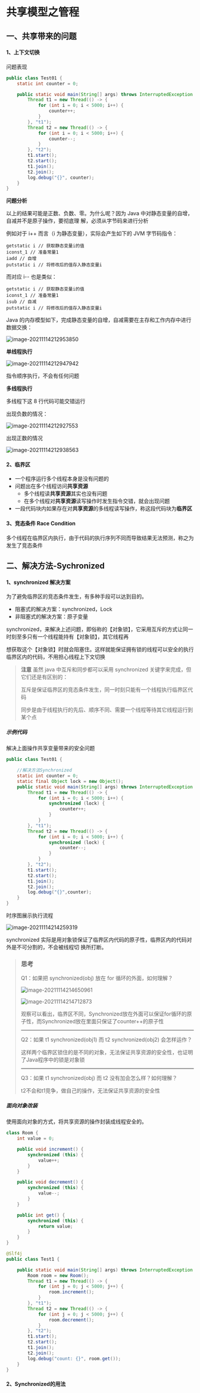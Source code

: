 # 共享模型之管程

## 一、共享带来的问题

#### 1、上下文切换

问题表现

```java
public class Test01 {
    static int counter = 0;

    public static void main(String[] args) throws InterruptedException {
        Thread t1 = new Thread(() -> {
            for (int i = 0; i < 5000; i++) {
                counter++;
            }
        }, "t1");
        Thread t2 = new Thread(() -> {
            for (int i = 0; i < 5000; i++) {
                counter--;
            }
        }, "t2");
        t1.start();
        t2.start();
        t1.join();
        t2.join();
        log.debug("{}", counter);
    }
}
```

**问题分析** 

以上的结果可能是正数、负数、零。为什么呢？因为 Java 中对静态变量的自增，自减并不是原子操作，要彻底理 解，必须从字节码来进行分析 

例如对于 i++ 而言（i 为静态变量），实际会产生如下的 JVM 字节码指令：

```
getstatic i // 获取静态变量i的值
iconst_1 // 准备常量1
iadd // 自增
putstatic i // 将修改后的值存入静态变量i
```

而对应 i-- 也是类似：

```
getstatic i // 获取静态变量i的值
iconst_1 // 准备常量1
isub // 自减
putstatic i // 将修改后的值存入静态变量i
```

 Java 的内存模型如下，完成静态变量的自增，自减需要在主存和工作内存中进行数据交换：

![image-20211114212953850](D:\Typoramd\JUC\JUC-02\JUC共享资源.assets\image-20211114212953850.png)



**单线程执行**

![image-20211114212947942](D:\Typoramd\JUC\JUC-02\JUC共享资源.assets\image-20211114212947942.png)

指令顺序执行，不会有任何问题



**多线程执行**

多线程下这 8 行代码可能交错运行

出现负数的情况：

![image-20211114212927553](D:\Typoramd\JUC\JUC-02\JUC共享资源.assets\image-20211114212927553.png)

出现正数的情况

![image-20211114212938563](D:\Typoramd\JUC\JUC-02\JUC共享资源.assets\image-20211114212938563.png)



#### 2、临界区

* 一个程序运行多个线程本身是没有问题的
* 问题出在多个线程访问**共享资源**
  * 多个线程读**共享资源**其实也没有问题
  * 在多个线程对**共享资源**读写操作时发生指令交错，就会出现问题
* 一段代码块内如果存在对**共享资源**的多线程读写操作，称这段代码块为**临界区**



#### 3、竞态条件 Race Condition

多个线程在临界区内执行，由于代码的执行序列不同而导致结果无法预测，称之为发生了竞态条件



## 二、解决方法-Sychronized

#### 1、synchronized 解决方案

为了避免临界区的竞态条件发生，有多种手段可以达到目的。

* 阻塞式的解决方案：synchronized，Lock
* 非阻塞式的解决方案：原子变量



synchronized，来解决上述问题，即俗称的【对象锁】，它采用互斥的方式让同一时刻至多只有一个线程能持有【对象锁】，其它线程再

想获取这个【对象锁】时就会阻塞住。这样就能保证拥有锁的线程可以安全的执行临界区内的代码，不用担心线程上下文切换

> **注意**
> 虽然 java 中互斥和同步都可以采用 synchronized 关键字来完成，但它们还是有区别的：
>
> 互斥是保证临界区的竞态条件发生，同一时刻只能有一个线程执行临界区代码
>
> 同步是由于线程执行的先后、顺序不同、需要一个线程等待其它线程运行到某个点



##### 示例代码

解决上面操作共享变量带来的安全问题

```java
public class Test01 {

    //解决方法Synchronized
    static int counter = 0;
    static final Object lock = new Object();
    public static void main(String[] args) throws InterruptedException {
        Thread t1 = new Thread(() -> {
            for (int i = 0; i < 5000; i++) {
                synchronized (lock) {
                    counter++;
                }
            }
        }, "t1");
        Thread t2 = new Thread(() -> {
            for (int i = 0; i < 5000; i++) {
                synchronized (lock) {
                    counter--;
                }
            }
        }, "t2");
        t1.start();
        t2.start();
        t1.join();
        t2.join();
        log.debug("{}",counter);
    }
}
```

时序图展示执行流程

![image-20211114214259319](D:\Typoramd\JUC\JUC-02\JUC共享资源.assets\image-20211114214259319.png)

synchronized 实际是用对象锁保证了临界区内代码的原子性，临界区内的代码对外是不可分割的，不会被线程切 换所打断。



>### 思考
>
>Q1：如果把 synchronized(obj) 放在 for 循环的外面，如何理解？
>
>![image-20211114214650961](D:\Typoramd\JUC\JUC-02\JUC共享资源.assets\image-20211114214650961.png)
>
>![image-20211114214712873](D:\Typoramd\JUC\JUC-02\JUC共享资源.assets\image-20211114214712873.png)
>
>观察可以看出，临界区不同，Synchronized放在外面可以保证for循环的原子性，而Synchronized放在里面只保证了counter++的原子性
>
>---
>
>Q2：如果 t1 synchronized(obj1) 而 t2 synchronized(obj2) 会怎样运作？
>
>这样两个临界区锁住的是不同的对象，无法保证共享资源的安全性，也证明了Java程序中的锁是对象锁
>
>---
>
>Q3：如果 t1 synchronized(obj) 而 t2 没有加会怎么样？如何理解？
>
>t2不会和t1竞争，做自己的操作，无法保证共享资源的安全性



##### 面向对象改装

使用面向对象的方式，将共享资源的操作封装成线程安全的。

```java
class Room {
    int value = 0;

    public void increment() {
        synchronized (this) {
            value++;
        }
    }

    public void decrement() {
        synchronized (this) {
            value--;
        }
    }

    public int get() {
        synchronized (this) {
            return value;
        }
    }
}

@Slf4j
public class Test1 {

    public static void main(String[] args) throws InterruptedException {
        Room room = new Room();
        Thread t1 = new Thread(() -> {
            for (int j = 0; j < 5000; j++) {
                room.increment();
            }
        }, "t1");
        Thread t2 = new Thread(() -> {
            for (int j = 0; j < 5000; j++) {
                room.decrement();
            }
        }, "t2");
        t1.start();
        t2.start();
        t1.join();
        t2.join();
        log.debug("count: {}", room.get());
    }
}
```



#### 2、Synchronized的用法

